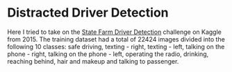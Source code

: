 # Distracted Driver Detection
Here I tried to take on the [State Farm Driver Detection](https://www.kaggle.com/c/state-farm-distracted-driver-detection/overview) challenge on Kaggle from 2015. The training dataset had a total of 22424 images divided into the following 10 classes: safe driving, texting - right, texting - left, talking on the phone - right, talking on the phone - left, operating the radio, drinking, reaching behind, hair and makeup and talking to passenger. 

